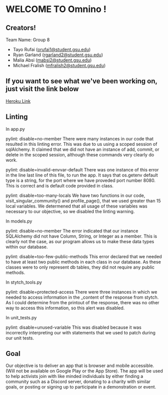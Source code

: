 # WELCOME TO Omnino !

## Creators!
Team Name: Group 8
 * Tayo Rufai (orufai1@student.gsu.edu)
 * Ryan Garland (rgarland2@student.gsu.edu)
 * Malia Absi (mabsi2@student.gsu.edu)
 * Michael Fralish (mfralish2@student.gsu.edu)

## If you want to see what we've been working on, just visit the link below
[Heroku Link](https://omnino.herokuapp.com/)

## Linting
In app.py

pylint: disable=no-member
There were many instances in our code that resulted in this linting error. This was due to us using a scoped session of sqlAlchemy. It claimed that we did not have an instance of add, commit, or delete in the scoped session, although these commands very clearly do work.

pylint: disable=invalid-envvar-default
There was one instance of this error in the line last line of this file, to run the app. It says that os.getenv default type is a string, for the port where we have proveded port number 8080. This is correct and is default code provided in class.

pylint: disable=too-many-locals
We have two functions in our code, visit_singular_community() and profile_page(), that we used greater than 15 local variables. We determened that all usage of these variables was necessary to our objective, so we disabled the linting warning.


In models.py

pylint: disable=no-member
The error indicated that our instance SQLAlchemy did not have Column, String, or Integer as a member. This is clearly not the case, as our program allows us to make these data types within our database.

pylint: disable=too-few-public-methods
This error declared that we needed to have at least two public methods in each class in our database. As these classes were to only represent db tables, they did not require any public methods.


In stytch_tools.py

pylint: disable=protected-access
There were three instances in which we needed to access information in the _content of the response from stytch. As I could determine from the printout of the response, there was no other way to access this information, so this alert was disabled.


In unit_tests.py

pylint: disable=unused-variable
This was disabled because it was incorrectly interpreting our with statements that we used to patch during our unit tests.



## Goal
Our objective is to deliver an app that is browser and mobile accessible. (Will not be available on Google Play or the App Store). The app will be used to help activists join with like minded individuals by either finding a community such as a Discord server, donating to a charity with similar goals, or posting or signing up to participate in a demonstration or event.


 

